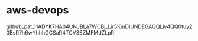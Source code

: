 # aws-devops
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
